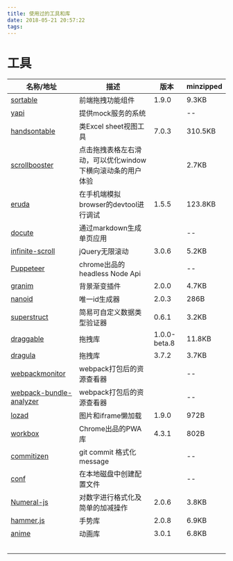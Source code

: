 ```yaml
---
title: 使用过的工具和库
date: 2018-05-21 20:57:22
tags:
---
```


# 工具
| 名称/地址                                                    | 描述                                                       | 版本         | minzipped |
| ------------------------------------------------------------ | ---------------------------------------------------------- | ------------ | --------- |
| [sortable](https://github.com/RubaXa/Sortable)               | 前端拖拽功能组件                                           | 1.9.0        | 9.3KB     |
| [yapi](https://github.com/YMFE/yapi)                         | 提供mock服务的系统                                         |              | --        |
| [handsontable](https://github.com/handsontable/handsontable) | 类Excel sheet视图工具                                      | 7.0.3        | 310.5KB   |
| [scrollbooster](https://github.com/ilyashubin/scrollbooster) | 点击拖拽表格左右滑动，可以优化window下横向滚动条的用户体验 |              | 2.7KB     |
| [eruda](https://github.com/liriliri/eruda)                   | 在手机端模拟browser的devtool进行调试                       | 1.5.5        | 123.8KB   |
| [docute](https://github.com/egoist/docute)                   | 通过markdown生成单页应用                                   |              | --        |
| [infinite-scroll](https://github.com/metafizzy/infinite-scroll) | jQuery无限滚动                                             | 3.0.6        | 5.2KB     |
| [Puppeteer](https://github.com/GoogleChrome/puppeteer)       | chrome出品的headless Node Api                              |              | --        |
| [granim](https://github.com/sarcadass/granim.js)             | 背景渐变插件                                               | 2.0.0        | 4.7KB     |
| [nanoid](https://github.com/ai/nanoid)                       | 唯一id生成器                                               | 2.0.3        | 286B      |
| [superstruct](https://github.com/ianstormtaylor/superstruct) | 简易可自定义数据类型验证器                                 | 0.6.1        | 3.2KB     |
| [draggable](https://github.com/Shopify/draggable)            | 拖拽库                                                     | 1.0.0-beta.8 | 11.8KB    |
| [dragula](https://github.com/bevacqua/dragula)               | 拖拽库                                                     | 3.7.2        | 3.7KB     |
| [webpackmonitor](https://github.com/webpackmonitor/webpackmonitor) | webpack打包后的资源查看器                                  |              | --        |
| [webpack-bundle-analyzer](https://github.com/webpack-contrib/webpack-bundle-analyzer) | webpack打包后的资源查看器                                  |              | --        |
| [lozad](https://github.com/ApoorvSaxena/lozad.js)            | 图片和iframe懒加载                                         | 1.9.0        | 972B      |
| [workbox](https://github.com/GoogleChrome/workbox)           | Chrome出品的PWA库                                          | 4.3.1        | 802B      |
| [commitizen](https://github.com/commitizen/cz-cli)           | git commit 格式化message                                   |              | --        |
| [conf](https://github.com/sindresorhus/conf)                 | 在本地磁盘中创建配置文件                                   |              | --        |
| [Numeral-js](https://github.com/hq229075284/Numeral-js)      | 对数字进行格式化及简单的加减操作                           | 2.0.6        | 3.8KB     |
| [hammer.js](https://github.com/hammerjs/hammer.js)           | 手势库                                                     | 2.0.8        | 6.9KB     |
| [anime](https://github.com/juliangarnier/anime)              | 动画库                                                     | 3.0.1        | 6.8KB     |
|                                                              |                                                            |              |           |
|                                                              |                                                            |              |           |
|                                                              |                                                            |              |           |
|                                                              |                                                            |              |           |
|                                                              |                                                            |              |           |







